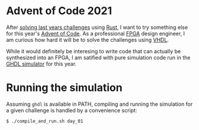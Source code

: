 # Advent of Code 2021

After [solving last years challenges](https://github.com/HenningHolmDE/adventofcode-2020) using
[Rust](https://www.rust-lang.org/), I want to try something else for this year's
[Advent of Code](https://adventofcode.com/2021). As a professional
[FPGA](https://en.wikipedia.org/wiki/Field-programmable_gate_array) design engineer, I am curious
how hard it will be to solve the challenges using [VHDL](https://en.wikipedia.org/wiki/VHDL).

While it would definitely be interesing to write code that can actually be synthesized into an
FPGA, I am satified with pure simulation code run in the
[GHDL simulator](https://github.com/ghdl/ghdl) for this year.

# Running the simulation

Assuming `ghdl` is available in PATH, compiling and running the simulation for a given challenge
is handled by a convenience script:

```
$ ./compile_and_run.sh day_01
```
